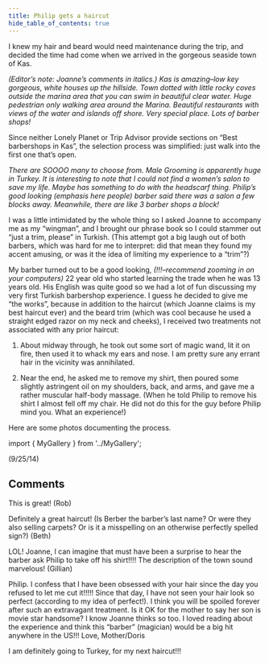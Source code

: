 ```yaml
---
title: Philip gets a haircut
hide_table_of_contents: true
---
```


I knew my hair and beard would need maintenance during the trip, and decided the time had come when we arrived in the gorgeous seaside town of Kas.

*(Editor’s note: Joanne’s comments in italics.)  Kas is amazing–low key gorgeous, white houses up the hillside. Town dotted with little rocky coves outside the marina area that you can swim in beautiful clear water. Huge pedestrian only walking area around the Marina. Beautiful restaurants with views of the water and islands off shore. Very special place. Lots of barber shops!*

Since neither Lonely Planet or Trip Advisor provide sections on “Best barbershops in Kas”, the selection process was simplified: just walk into the first one that’s open.

*There are SOOOO many to choose from. Male Grooming is apparently huge in Turkey. It is interesting to note that I could not find a women’s salon to save my life.  Maybe has something to do with the headscarf thing. Philip’s good looking (emphasis here people) barber said there was a salon a few blocks away. Meanwhile, there are like 3 barber shops a block!*

I was a little intimidated by the whole thing so I asked Joanne to accompany me as my “wingman”, and I brought our phrase book so I could stammer out “just a trim, please” in Turkish. (This attempt got a big laugh out of both barbers, which was hard for me to interpret: did that mean they found my accent amusing, or was it the idea of limiting my experience to a “trim”?)

My barber turned out to be a good looking, *(!!!–recommend zooming in on your computers)*  22 year old who started learning the trade when he was 13 years old. His English was quite good so we had a lot of fun discussing my very first Turkish barbershop experience. I guess he decided to give me “the works”, because in addition to the haircut (which Joanne claims is my best haircut ever) and the beard trim (which was cool because he used a straight edged razor on my neck and cheeks), I received two treatments not associated with any prior haircut:

1. About midway through, he took out some sort of magic wand, lit it on fire, then used it to whack my ears and nose. I am pretty sure any errant hair in the vicinity was annihilated.

2. Near the end, he asked me to remove my shirt, then poured some slightly astringent oil on my shoulders, back, and arms, and gave me a rather muscular half-body massage.  (When he told Philip to remove his shirt I almost fell off my chair.  He did not do this for the guy before Philip mind you. What an experience!)

Here are some photos documenting the process.

import { MyGallery } from '../MyGallery';

<MyGallery prefix="haircut" suffix="jpg" num ={6} />

(9/25/14)

## Comments

This is great! (Rob)

Definitely a great haircut! (Is Berber the barber’s last name? Or were they also selling carpets? Or is it a misspelling on an otherwise perfectly spelled sign?) (Beth)

LOL! Joanne, I can imagine that must have been a surprise to hear the barber ask Philip to take off his shirt!!!! The description of the town sound marvelous! (Gillian)

Philip. I confess that I have been obsessed with your hair since the day you refused to let me cut it!!!!! Since that day, I have not seen your hair look so perfect (according to my idea of perfect!). I think you will be spoiled forever after such an extravagant treatment. Is it OK for the mother to say her son is movie star handsome? I know Joanne thinks so too. I loved reading about the experience and think this “barber” (magician) would be a big hit anywhere in the US!!! Love, Mother/Doris

I am definitely going to Turkey, for my next haircut!!!
